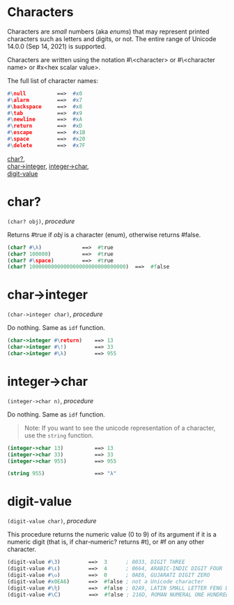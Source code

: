 Characters
==========

Characters are *small* numbers (aka *enums*) that may represent printed characters such as letters and digits, or not. The entire range of Unicode 14.0.0 (Sep 14, 2021) is supported.

Characters are written using the notation #\\<character\> or #\\<character name\> or #x\<hex scalar value\>.

The full list of character names:
```scheme
#\null          ==>  #x0
#\alarm         ==>  #x7
#\backspace     ==>  #x8
#\tab           ==>  #x9
#\newline       ==>  #xA
#\return        ==>  #xD
#\escape        ==>  #x1B
#\space         ==>  #x20
#\delete        ==>  #x7F
```

[char?](#char),  
[char->integer](#char-integer), [integer->char](#integer-char),  
[digit-value](#digit-value)

# char?
`(char? obj)`, *procedure*

Returns #true if *obj* is a character (enum), otherwise returns #false.

```scheme
(char? #\λ)             ==>  #true
(char? 100000)          ==>  #true
(char? #\space)         ==>  #true
(char? 1000000000000000000000000000000)  ==>  #false
```

# char->integer
`(char->integer char)`, *procedure*

Do nothing. Same as `idf` function.

```scheme
(char->integer #\return)    ==> 13
(char->integer #\!)         ==> 33
(char->integer #\λ)         ==> 955
```

# integer->char
`(integer->char n)`, *procedure*

Do nothing. Same as `idf` function.

> Note: If you want to see the unicode representation of a character, use the `string` function.
```scheme
(integer->char 13)          ==> 13
(integer->char 33)          ==> 33
(integer->char 955)         ==> 955

(string 955)                ==> "λ"
```

# digit-value
`(digit-value char)`, *procedure*

This procedure returns the numeric value (0 to 9) of its argument if it is a numeric digit (that is, if char-numeric?
returns #t), or #f on any other character.

```scheme
(digit-value #\3)         ==>  3      ; 0033, DIGIT THREE
(digit-value #\٤)         ==>  4      ; 0664, ARABIC-INDIC DIGIT FOUR
(digit-value #\૦)         ==>  0      ; 0AE6, GUJARATI DIGIT ZERO
(digit-value #x0EA6)      ==>  #false ; not a Unicode character
(digit-value #\ʩ)         ==>  #false ; 02A9, LATIN SMALL LETTER FENG DIGRAPH
(digit-value #\Ⅽ)         ==>  #false ; 216D, ROMAN NUMERAL ONE HUNDRED
```

<!-- # char=?
char=?
char<?
char>?
char<=?
char>=?

char-ci=?
char-ci<?
char-ci>?
char-ci<=?
char-ci>=? -->

<!-- (char-alphabetic? char) char library procedure
(char-numeric? char) char library procedure
(char-whitespace? char) char library procedure
(char-upper-case? letter) char library procedure
(char-lower-case? letter) char library procedure -->

<!-- (char-upcase char) char library procedure
(char-downcase char) char library procedure
(char-foldcase char) char library procedure -->

<!-- Note that many Unicode lowercase characters do not have
uppercase equivalents. -->
